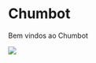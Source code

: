 # Chumbot

Bem vindos ao Chumbot

![](https://cdn.discordapp.com/attachments/471500310133604352/471500682105585695/Untitled-1.png)
